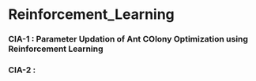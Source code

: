 # Reinforcement_Learning

### CIA-1 : Parameter Updation of Ant COlony Optimization using Reinforcement Learning

### CIA-2 : 
